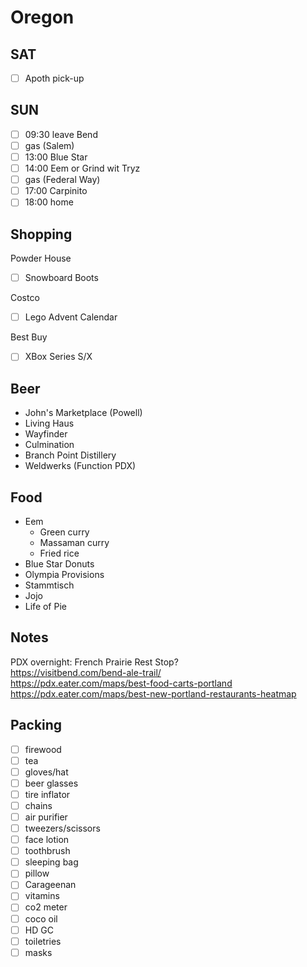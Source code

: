 # Oregon

## SAT
- [ ] Apoth pick-up

## SUN
- [ ] 09:30	leave Bend
- [ ] gas (Salem)
- [ ] 13:00	Blue Star
- [ ] 14:00	Eem or Grind wit Tryz
- [ ] gas (Federal Way)
- [ ] 17:00	Carpinito
- [ ] 18:00	home

## Shopping  

Powder House  

- [ ] Snowboard Boots  

Costco  

- [ ] Lego Advent Calendar

Best Buy  

- [ ] XBox Series S/X

## Beer
* John's Marketplace (Powell)
* Living Haus
* Wayfinder
* Culmination
* Branch Point Distillery
* Weldwerks (Function PDX)

## Food
* Eem
	- Green curry
	- Massaman curry
	- Fried rice
* Blue Star Donuts
* Olympia Provisions
* Stammtisch
* Jojo
* Life of Pie

## Notes  

PDX overnight: French Prairie Rest Stop?  
https://visitbend.com/bend-ale-trail/  
https://pdx.eater.com/maps/best-food-carts-portland  
https://pdx.eater.com/maps/best-new-portland-restaurants-heatmap  

## Packing
- [ ] firewood
- [ ] tea
- [ ] gloves/hat
- [ ] beer glasses
- [ ] tire inflator
- [ ] chains
- [ ] air purifier
- [ ] tweezers/scissors
- [ ] face lotion
- [ ] toothbrush
- [ ] sleeping bag
- [ ] pillow
- [ ] Carageenan
- [ ] vitamins
- [ ] co2 meter
- [ ] coco oil
- [ ] HD GC
- [ ] toiletries
- [ ] masks
